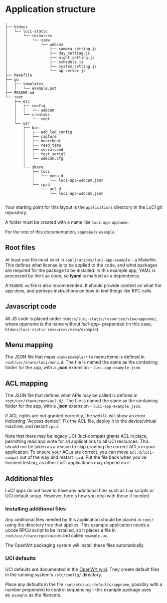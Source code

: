 # Application structure

```
.
├── htdocs
│   └── luci-static
│       └── resources
│           └── view
│               └── webcam
│                   ├── camera_setting.js
│                   ├── day_setting.js
│                   ├── night_setting.js
│                   ├── schedule.js
│                   ├── system_setting.js
│                   └── up_server.js
├── Makefile
├── po
│   ├── templates
│   │   └── example.pot
├── README.md
└── root
    ├── etc
    │   ├── config
    │   │   └── webcam
    │   └── crontabs
    │       └── root
    └── usr
        ├── bin
        │   ├── add_led_config
        │   ├── capture
        │   ├── heartbeat
        │   ├── read_temp
        │   ├── serialsend
        │   ├── test_serial
        │   └── webcam.cfg
        │ 
        └── share
            ├── luci
            │   └── menu.d
            │       └── luci-app-webcam.json
            └── rpcd
                └── acl.d
                    └── luci-app-webcam.json


```

Your starting point for this layout is the `applications` directory in the LuCI git repository.

A folder must be created with a name like `luci-app-appname`.

For the rest of this documentation, `appname` is `example`.

## Root files

At least one file must exist in `applications/luci-app-example` - a Makefile. This defines what license is to be applied to the code, and what packages are required for the package to be installed. In this example app, YAML is processed by the Lua code, so **lyaml** is marked as a dependency.

A `README.md` file is also recommended. It should provide context on what the app does, and perhaps instructions on how to test things like RPC calls.

## Javascript code

All JS code is placed under `htdocs/luci-static/resources/view/appname/`, where *appname* is the name without *luci-app-* prepended (in this case, `htdocs/luci-static-resources/view/example`).

## Menu mapping

The JSON file that maps `view/example/*` to menu items is defined in `root/usr/share/luci/menu.d`. The file is named the same as the containing folder for the app, with a **.json** extension - `luci-app-example.json`.

## ACL mapping

The JSON file that defines what APIs may be called is defined in `root/usr/share/rpcd/acl.d/`. The file is named the same as the containing folder for the app, with a **.json** extension - `luci-app-example.json`.

If ACL rights are not granted correctly, the web UI will show an error indicating "Access denied". Fix the ACL file, deploy it to the device/virtual machine, and restart `rpcd`.

Note that there may be legacy UCI (luci-compat) grants ACL in place, permitting read and write for all applications to all UCI resources. This should not be taken as a reason to skip granting the correct ACLs in your application. To ensure your ACLs are correct, you can move `acl.d/luci-compat` out of the way and restart `rpcd`. Put the file back when you've finished testing, as other LuCI applications may depend on it.

## Additional files

LuCI apps do not have to have any additional files such as Lua scripts or UCI default setup. However, here's how you deal with those if needed.

### Installing additional files

Any additional files needed by this application should be placed in `root/` using the directory tree that applies. This example application needs a ucode RPCd script to be installed, so it places a file in `root/usr/share/rpcd/ucode` and called `example.uc`.

The OpenWrt packaging system will install these files automatically.

### UCI defaults

UCI defaults are documented in the [OpenWrt wiki](https://openwrt.org/docs/guide-developer/uci-defaults). They create default files in the running system's `/etc/config/` directory.

Place any defaults in the file `root/etc/uci-defaults/appname`, possibly with a number prepended to control sequencing - this example package uses `80_example` as the filename.
